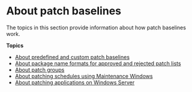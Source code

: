 # About patch baselines<a name="about-patch-baselines"></a>

The topics in this section provide information about how patch baselines work\.

**Topics**
+ [About predefined and custom patch baselines](sysman-patch-baselines.md)
+ [About package name formats for approved and rejected patch lists](patch-manager-approved-rejected-package-name-formats.md)
+ [About patch groups](sysman-patch-patchgroups.md)
+ [About patching schedules using Maintenance Windows](sysman-patch-scheduletasks.md)
+ [About patching applications on Windows Server](about-windows-app-patching.md)
